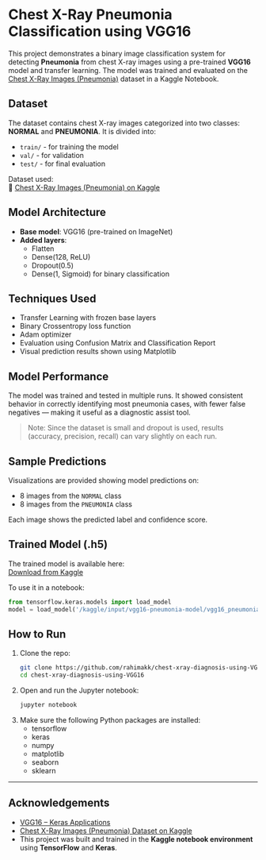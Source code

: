 # Chest X-Ray Pneumonia Classification using VGG16

This project demonstrates a binary image classification system for detecting **Pneumonia** from chest X-ray images using a pre-trained **VGG16** model and transfer learning. The model was trained and evaluated on the [Chest X-Ray Images (Pneumonia)](https://www.kaggle.com/datasets/paultimothymooney/chest-xray-pneumonia) dataset in a Kaggle Notebook.

## Dataset

The dataset contains chest X-ray images categorized into two classes: **NORMAL** and **PNEUMONIA**. It is divided into:
- `train/` - for training the model
- `val/` - for validation
- `test/` - for final evaluation

Dataset used:  
🔗 [Chest X-Ray Images (Pneumonia) on Kaggle](https://www.kaggle.com/datasets/paultimothymooney/chest-xray-pneumonia)

## Model Architecture

- **Base model**: VGG16 (pre-trained on ImageNet)
- **Added layers**:
  - Flatten
  - Dense(128, ReLU)
  - Dropout(0.5)
  - Dense(1, Sigmoid) for binary classification

## Techniques Used

- Transfer Learning with frozen base layers
- Binary Crossentropy loss function
- Adam optimizer
- Evaluation using Confusion Matrix and Classification Report
- Visual prediction results shown using Matplotlib

## Model Performance

The model was trained and tested in multiple runs. It showed consistent behavior in correctly identifying most pneumonia cases, with fewer false negatives — making it useful as a diagnostic assist tool.

> Note: Since the dataset is small and dropout is used, results (accuracy, precision, recall) can vary slightly on each run.

## Sample Predictions

Visualizations are provided showing model predictions on:
- 8 images from the `NORMAL` class
- 8 images from the `PNEUMONIA` class

Each image shows the predicted label and confidence score.

##  Trained Model (.h5)

The trained model is available here:  
 [Download from Kaggle](https://www.kaggle.com/datasets/rahimak/vgg16-pneumonia-model)

To use it in a notebook:

```python
from tensorflow.keras.models import load_model
model = load_model('/kaggle/input/vgg16-pneumonia-model/vgg16_pneumonia_model.h5')
```
##  How to Run

1. Clone the repo:
   ```bash
   git clone https://github.com/rahimakk/chest-xray-diagnosis-using-VGG16.git
   cd chest-xray-diagnosis-using-VGG16
2. Open and run the Jupyter notebook:
   ```bash
   jupyter notebook

3. Make sure the following Python packages are installed:
   - tensorflow
   - keras
   - numpy
   - matplotlib
   - seaborn
   - sklearn


---

##  Acknowledgements

- [VGG16 – Keras Applications](https://keras.io/api/applications/vgg/)
- [Chest X-Ray Images (Pneumonia) Dataset on Kaggle](https://www.kaggle.com/datasets/paultimothymooney/chest-xray-pneumonia)
- This project was built and trained in the **Kaggle notebook environment** using **TensorFlow** and **Keras**.
